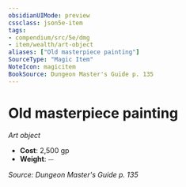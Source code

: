 ```yaml
---
obsidianUIMode: preview
cssclass: json5e-item
tags:
- compendium/src/5e/dmg
- item/wealth/art-object
aliases: ["Old masterpiece painting"]
SourceType: "Magic Item"
NoteIcon: magicitem
BookSource: Dungeon Master's Guide p. 135
---
```

# Old masterpiece painting
*Art object*  

- **Cost**: 2,500 gp
- **Weight**: ⏤

*Source: Dungeon Master's Guide p. 135*